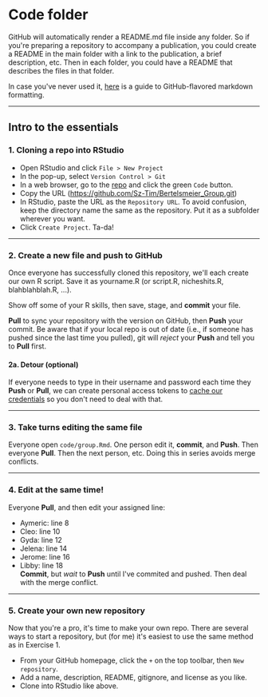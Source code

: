 # Code folder  

GitHub will automatically render a README.md file inside any folder. So if you're preparing a repository to accompany a publication, you could create a README in the main folder with a link to the publication, a brief description, etc. Then in each folder, you could have a README that describes the files in that folder. 

In case you've never used it, [here](https://guides.github.com/features/mastering-markdown/) is a guide to GitHub-flavored markdown formatting.


--------

## Intro to the essentials

### 1. Cloning a repo into RStudio

- Open RStudio and click `File > New Project`  
- In the pop-up, select `Version Control > Git`  
- In a web browser, go to the [repo](https://github.com/Sz-Tim/Bertelsmeier_Group) and click the green `Code` button. 
- Copy the URL (https://github.com/Sz-Tim/Bertelsmeier_Group.git)  
- In RStudio, paste the URL as the `Repository URL`. To avoid confusion, keep the directory name the same as the repository. Put it as a subfolder wherever you want.
- Click `Create Project`. Ta-da!


--------

### 2. Create a new file and push to GitHub  

Once everyone has successfully cloned this repository, we'll each create our own R script. Save it as yourname.R (or script.R, nicheshits.R, blahblahblah.R, ...). 

Show off some of your R skills, then save, stage, and **commit** your file. 

**Pull** to sync your repository with the version on GitHub, then **Push** your commit. Be aware that if your local repo is out of date (i.e., if someone has pushed since the last time you pulled), git will *reject* your **Push** and tell you to **Pull** first. 


#### 2a. Detour (optional)  

If everyone needs to type in their username and password each time they **Push** or **Pull**, we can create personal access tokens to [cache our credentials](https://happygitwithr.com/credential-caching.html) so you don't need to deal with that.  


--------

### 3. Take turns editing the same file

Everyone open `code/group.Rmd`. One person edit it, **commit**, and **Push**. Then everyone **Pull**. Then the next person, etc. Doing this in series avoids merge conflicts.


--------

### 4. Edit at the same time!

Everyone **Pull**, and then edit your assigned line:  
- Aymeric: line 8   
- Cleo: line 10  
- Gyda: line 12  
- Jelena: line 14  
- Jerome: line 16  
- Libby: line 18  
**Commit**, but *wait* to **Push** until I've commited and pushed. Then deal with the merge conflict.     


--------

### 5. Create your own new repository

Now that you're a pro, it's time to make your own repo. There are several ways to start a repository, but (for me) it's easiest to use the same method as in Exercise 1.  
- From your GitHub homepage, click the `+` on the top toolbar, then `New repository`.  
- Add a name, description, README, gitignore, and license as you like.   
- Clone into RStudio like above.  
